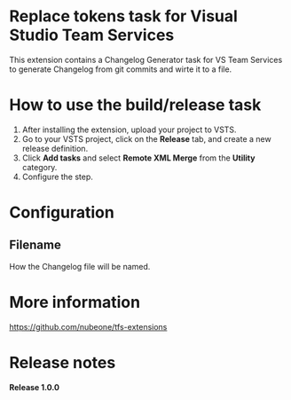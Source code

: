 # Replace tokens task for Visual Studio Team Services
This extension contains a Changelog Generator task for VS Team Services to generate Changelog from git commits and wirte it to a file.

# How to use the build/release task
1. After installing the extension, upload your project to VSTS.
2. Go to your VSTS project, click on the **Release** tab, and create a new release definition.
3. Click **Add tasks** and select **Remote XML Merge** from the **Utility** category.
4. Configure the step.

# Configuration
## Filename
How the Changelog file will be named.

# More information
https://github.com/nubeone/tfs-extensions

# Release notes
**Release 1.0.0**